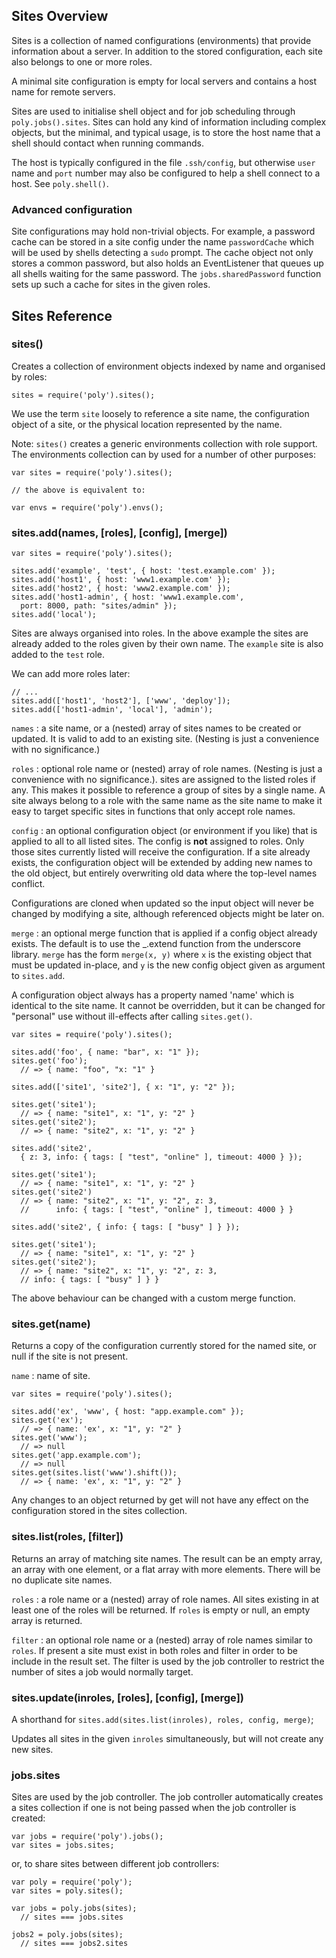 ## Sites Overview

Sites is a collection of named configurations (environments) that
provide information about a server. In addition to the stored
configuration, each site also belongs to one or more roles.

A minimal site configuration is empty for local servers and contains a
host name for remote servers.

Sites are used to initialise shell object and for job scheduling
through `poly.jobs().sites`. Sites can hold any kind of information
including complex objects, but the minimal, and typical usage, is to
store the host name that a shell should contact when running commands.

The host is typically configured in the file `.ssh/config`, but
otherwise `user` name and `port` number may also be configured to help
a shell connect to a host. See `poly.shell()`.

### Advanced configuration

Site configurations may hold non-trivial objects. For example, a
password cache can be stored in a site config under the name
`passwordCache` which will be used by shells detecting a `sudo`
prompt. The cache object not only stores a common password, but also
holds an EventListener that queues up all shells waiting for the same
password. The `jobs.sharedPassword` function sets up such a cache for
sites in the given roles.

## Sites Reference

### sites()

Creates a collection of environment objects indexed by name and organised
by roles:

    sites = require('poly').sites();

We use the term `site` loosely to reference a site name, the
configuration object of a site, or the physical location represented
by the name.

Note: `sites()` creates a generic environments collection with role
support. The environments collection can by used for a number of other
purposes:

    var sites = require('poly').sites();

    // the above is equivalent to:

    var envs = require('poly').envs();

### sites.add(names, [roles], [config], [merge])


    var sites = require('poly').sites();

    sites.add('example', 'test', { host: 'test.example.com' });
    sites.add('host1', { host: 'www1.example.com' });
    sites.add('host2', { host: 'www2.example.com' });
    sites.add('host1-admin', { host: 'www1.example.com',
      port: 8000, path: "sites/admin" });
    sites.add('local');

Sites are always organised into roles. In the above example the sites
are already added to the roles given by their own name. The `example`
site is also added to the `test` role.

We can add more roles later:

    // ...
    sites.add(['host1', 'host2'], ['www', 'deploy']);
    sites.add(['host1-admin', 'local'], 'admin');

`names` : a site name, or a (nested) array of sites names to be
created or updated. It is valid to add to an existing site. (Nesting
is just a convenience with no significance.)

`roles` : optional role name or (nested) array of role names. (Nesting
is just a convenience with no significance.). sites are assigned to
the listed roles if any. This makes it possible to reference a group
of sites by a single name. A site always belong to a role with the
same name as the site name to make it easy to target specific sites in
functions that only accept role names.

`config` : an optional configuration object (or environment if you
like) that is applied to all to all listed sites. The config is
**not** assigned to roles. Only those sites currently listed will
receive the configuration. If a site already exists, the configuration
object will be extended by adding new names to the old object, but
entirely overwriting old data where the top-level names conflict.

Configurations are cloned when updated so the input object will never
be changed by modifying a site, although referenced objects might be
later on.

`merge` : an optional merge function that is applied if a config
object already exists. The default is to use the _.extend function
from the underscore library. `merge` has the form `merge(x, y)` where
`x` is the existing object that must be updated in-place, and `y` is
the new config object given as argument to `sites.add`.

A configuration object always has a property named 'name' which is
identical to the site name. It cannot be overridden, but it can be
changed for "personal" use without ill-effects after calling
`sites.get()`.


    var sites = require('poly').sites();

    sites.add('foo', { name: "bar", x: "1" });
    sites.get('foo');
      // => { name: "foo", "x: "1" }

    sites.add(['site1', 'site2'], { x: "1", y: "2" });
    
    sites.get('site1');
      // => { name: "site1", x: "1", y: "2" }
    sites.get('site2');
      // => { name: "site2", x: "1", y: "2" }

    sites.add('site2',
      { z: 3, info: { tags: [ "test", "online" ], timeout: 4000 } });
    
    sites.get('site1');
      // => { name: "site1", x: "1", y: "2" }
    sites.get('site2')
      // => { name: "site2", x: "1", y: "2", z: 3,
      //      info: { tags: [ "test", "online" ], timeout: 4000 } }
  
    sites.add('site2', { info: { tags: [ "busy" ] } });
    
    sites.get('site1');
      // => { name: "site1", x: "1", y: "2" }
    sites.get('site2');
      // => { name: "site2", x: "1", y: "2", z: 3,
      // info: { tags: [ "busy" ] } }

The above behaviour can be changed with a custom merge function.

### sites.get(name)

Returns a copy of the configuration currently stored for the named
site, or null if the site is not present.

`name` : name of site.

    var sites = require('poly').sites();
    
    sites.add('ex', 'www', { host: "app.example.com" });
    sites.get('ex');
      // => { name: 'ex', x: "1", y: "2" }
    sites.get('www');
      // => null
    sites.get('app.example.com');
      // => null
    sites.get(sites.list('www').shift());
      // => { name: 'ex', x: "1", y: "2" }

Any changes to an object returned by get will not have any effect on
the configuration stored in the sites collection.

### sites.list(roles, [filter])

Returns an array of matching site names. The result can be an empty
array, an array with one element, or a flat array with more elements.
There will be no duplicate site names.

`roles` : a role name or a (nested) array of role names. All sites
existing in at least one of the roles will be returned. If `roles` is
empty or null, an empty array is returned.

`filter` : an optional role name or a (nested) array of role names
similar to `roles`. If present a site must exist in both roles and
filter in order to be include in the result set. The filter is used by
the job controller to restrict the number of sites a job would
normally target.

### sites.update(inroles, [roles], [config], [merge])

A shorthand for `sites.add(sites.list(inroles), roles, config, merge)`;

Updates all sites in the given `inroles` simultaneously, but will
not create any new sites.

### jobs.sites

Sites are used by the job controller. The job controller automatically
creates a sites collection if one is not being passed when the job
controller is created:

    var jobs = require('poly').jobs();
    var sites = jobs.sites;

or, to share sites between different job controllers:

    var poly = require('poly');
    var sites = poly.sites();
    
    var jobs = poly.jobs(sites);
      // sites === jobs.sites
      
    jobs2 = poly.jobs(sites);
      // sites === jobs2.sites
